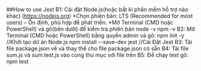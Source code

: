 ##How to use Jest 
B1: Cài đặt Node.js(hoặc bất kì phần mềm hỗ trợ nào khác) (https://nodejs.org)
*Chọn phiên bản: LTS (Recommended for most users) – Ổn định, phù hợp để phát triển.
*Mở Terminal (CMD hoặc PowerShell) và gõ(bên dưới) để kiểm tra phiên bản
node -v
npm -v
B2: Mở Terminal (CMD hoặc PowerShell) bằng quyền admin và gõ:
npm init -y //Khởi tạo dữ án Node.js
npm install --save-dev jest //Cài Đặt Jest
B3: Tải file package.json về và thay thế cho file package.json có sẵn
B4: Tải file sum.js và sum.test.js vào cùng thư mục với file trên
B5: Để chạy test gõ: npm test


